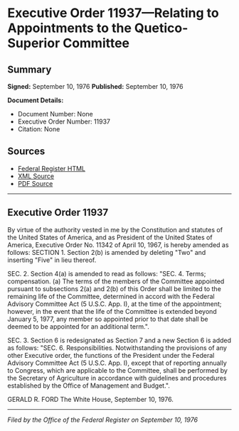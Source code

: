 # Executive Order 11937—Relating to Appointments to the Quetico-Superior Committee

## Summary

**Signed:** September 10, 1976
**Published:** September 10, 1976

**Document Details:**
- Document Number: None
- Executive Order Number: 11937
- Citation: None

## Sources
- [Federal Register HTML](https://www.presidency.ucsb.edu/documents/executive-order-11937-relating-appointments-the-quetico-superior-committee)
- [XML Source](None)
- [PDF Source](None)

---

## Executive Order 11937

By virtue of the authority vested in me by the Constitution and statutes of the United States of America, and as President of the United States of America, Executive Order No. 11342 of April 10, 1967, is hereby amended as follows:
SECTION 1. Section 2(b) is amended by deleting "Two" and inserting "Five" in lieu thereof.

SEC. 2. Section 4(a) is amended to read as follows:
"SEC. 4. Terms; compensation. (a) The terms of the members of the Committee appointed pursuant to subsections 2(a) and 2(b) of this Order shall be limited to the remaining life of the Committee, determined in accord with the Federal Advisory Committee Act (5 U.S.C. App. I), at the time of the appointment; however, in the event that the life of the Committee is extended beyond January 5, 1977, any member so appointed prior to that date shall be deemed to be appointed for an additional term.".

SEC. 3. Section 6 is redesignated as Section 7 and a new Section 6 is added as follows:
"SEC. 6. Responsibilities. Notwithstanding the provisions of any other Executive order, the functions of the President under the Federal Advisory Committee Act (5 U.S.C. App. I), except that of reporting annually to Congress, which are applicable to the Committee, shall be performed by the Secretary of Agriculture in accordance with guidelines and procedures established by the Office of Management and Budget.".

GERALD R. FORD
The White House,
September 10, 1976.

---

*Filed by the Office of the Federal Register on September 10, 1976*
